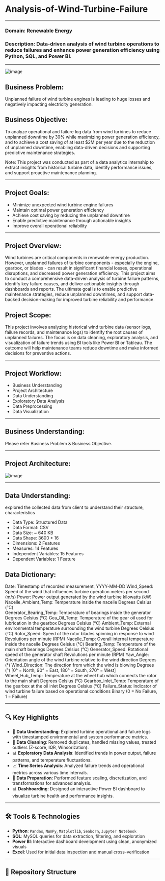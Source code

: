 # **Analysis-of-Wind-Turbine-Failure**
--------------------
### **Domain:** Renewable Energy
### **Description:** Data-driven analysis of wind turbine operations to reduce failures and enhance power generation efficiency using Python, SQL, and Power BI.
--------------------

![image](https://github.com/user-attachments/assets/1a3e19e3-16cc-46da-bd10-b1378db5c293)

## Business Problem:
Unplanned failure of wind turbine engines is leading to huge losses and negatively impacting electricity generation.

## Business Objective:
To analyze operational and failure log data from wind turbines to reduce unplanned downtime by 30% while maximizing power generation efficiency, and to achieve a cost saving of at least $2M per year due to the reduction of unplanned downtime, enabling data-driven decisions and supporting predictive maintenance strategies.

Note: This project was conducted as part of a data analytics internship to extract insights from historical turbine data, identify performance issues, and support proactive maintenance planning.

----------------------------

## Project Goals:
- Minimize unexpected wind turbine engine failures
- Maintain optimal power generation efficiency
- Achieve cost saving by reducing the unplanned downtime
- Enable predictive maintenance through actionable insights
- Improve overall operational reliability

----------------------------------

## Project Overview:
Wind turbines are critical components in renewable energy production. However, unplanned failures of turbine components - especially the engine, gearbox, or blades - can result in significant financial losses, operational disruptions, and decreased power generation efficiency. This project aims to conduct a comprehensive data-driven analysis of turbine failure patterns, identify key failure causes, and deliver actionable insights through dashboards and reports. The ultimate goal is to enable predictive maintenance strategies, reduce unplanned downtimes, and support data-backed decision-making for improved turbine reliability and performance.

## Project Scope:
This project involves analyzing historical wind turbine data (sensor logs, failure records, and maintenance logs) to identify the root causes of unplanned failures. The focus is on data cleaning, exploratory analysis, and visualization of failure trends using BI tools like Power BI or Tableau. The outcome will help maintenance teams reduce downtime and make informed decisions for preventive actions.

---------------------------------

## Project Workflow:
- Business Understanding
- Project Architecture
- Data Understanding
- Exploratory Data Analysis
- Data Preprocessing
- Data Visualization

---------------------------------

## Business Understanding:
Please refer Business Problem & Business Objective.

---------------------------------

## Project Architecture:
![image](https://github.com/user-attachments/assets/82e513bd-8da5-4e44-b6de-d42197b6bec9)

---------------------------------

## Data Understanding:
explored the collected data from client to understand their structure, characteristics
- Data Type: Structured Data
- Data Format: CSV
- Data Size: ~ 640 KB
- Data Shape: 3600 * 16
- Dimensions: 2 Features
- Measures: 14 Features
- Independent Variables: 15 Features
- Dependent Variables: 1 Feature

## Data Dictionary:
Date: Timestamp of recorded measurement, YYYY-MM-DD 
Wind_Speed: Speed of the wind that influences turbine operation meters per second (m/s) 
Power:  Power output generated by the wind turbine kilowatts (kW) 
Nacelle_Ambient_Temp:  Temperature inside the nacelle Degrees Celsius (°C)   
Generator_Bearing_Temp:  Temperature of bearings inside the generator Degrees Celsius (°C) 
Gea_Oil_Temp:  Temperature of the gear oil used for lubrication in the gearbox Degrees Celsius (°C) 
Ambient_Temp:  External environmental temperature surrounding the wind turbine Degrees Celsius (°C) 
Rotor_Speed:  Speed of the rotor blades spinning in response to wind Revolutions per minute (RPM) 
Nacelle_Temp:  Overall internal temperature inside the nacelle   Degrees Celsius (°C) 
Bearing_Temp:  Temperature of the main shaft bearings Degrees Celsius (°C) 
Generator_Speed:  Rotational speed of the generator shaft Revolutions per minute (RPM) 
Yaw_Angle:  Orientation angle of the wind turbine relative to the wind direction Degrees (°) 
Wind_Direction:  The direction from which the wind is blowing Degrees (°) [0° = North, 90° = East, 180° = South, 270° = West]  
Wheel_Hub_Temp:  Temperature at the wheel hub which connects the rotor to the main shaft Degrees Celsius (°C) 
Gearbox_Inlet_Temp:  Temperature of the gearbox at the oil inlet Degrees Celsius (°C) 
Failure_Status:  Indicator of wind turbine failure based on operational conditions Binary (0 = No Failure, 1 = Failure)

---------------------------------












## 🔍 Key Highlights

- 📂 **Data Understanding**: Explored turbine operational and failure logs with timestamped environmental and system performance metrics.
- 🧹 **Data Cleaning**: Removed duplicates, handled missing values, treated outliers (Z-score, IQR, Winsorization).
- 📊 **Exploratory Data Analysis**: Identified trends in power output, failure patterns, and temperature fluctuations.
- 📈 **Time Series Analysis**: Analyzed failure trends and operational metrics across various time intervals.
- 🧪 **Data Preparation**: Performed feature scaling, discretization, and transformations for advanced analysis.
- 📊 **Dashboarding**: Designed an interactive Power BI dashboard to visualize turbine health and performance insights.

---

## 🛠️ Tools & Technologies

- **Python**: `Pandas`, `NumPy`, `Matplotlib`, `Seaborn`, `Jupyter Notebook`
- **SQL**: MySQL queries for data extraction, filtering, and exploration
- **Power BI**: Interactive dashboard development using clean, anonymized visuals
- **Excel**: Used for initial data inspection and manual cross-verification

---

## 📁 Repository Structure

